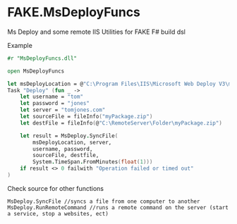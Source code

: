 FAKE.MsDeployFuncs
==================

Ms Deploy and some remote IIS Utilities for FAKE F# build dsl

Example

```fs
#r "MsDeployFuncs.dll"

open MsDeployFuncs

let msDeployLocation = @"C:\Program Files\IIS\Microsoft Web Deploy V3\msdeploy.exe"
Task "Deploy" (fun _ -> 
    let username = "tom"
    let password = "jones"
    let server = "tomjones.com"
    let sourceFile = fileInfo("myPackage.zip")
    let destFile = fileInfo(@"C:\RemoteServer\Folder\myPackage.zip")

    let result = MsDeploy.SyncFile(
        msDeployLocation, server, 
        username, password, 
        sourceFile, destfile,
        System.TimeSpan.FromMinutes(float(1)))
    if result <> 0 failwith "Operation failed or timed out"
)
```

Check source for other functions

```
MsDeploy.SyncFile //syncs a file from one computer to another
MsDeploy.RunRemoteCommand //runs a remote command on the server (start a service, stop a websites, ect)
```

